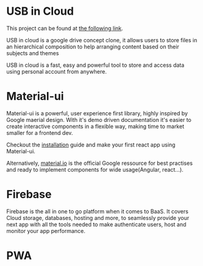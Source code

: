 # USB in Cloud

This project can be found at [the following link](https://usb-in-cloud.web.app/).

USB in cloud is a google drive concept clone, it allows users to store files in an hierarchical composition to help arranging content based on their subjects and themes

USB in cloud is a fast, easy and powerful tool to store and access data using personal account from anywhere.

# Material-ui

Material-ui is a powerful, user experience first library, highly inspired by Google maerial design. With it's demo driven documentation it's easier to create interactive components in a flexible way, making time to market smaller for a frontend dev.

Checkout the [installation](https://material-ui.com/getting-started/installation/) guide and make your first react app using Material-ui.

Alternatively, [material.io](https://material.io/collections/get-started) is the official Google ressource for best practises and ready to implement components for wide usage(Angular, react...).

# Firebase

Firebase is the all in one to go platform when it comes to BaaS. It covers Cloud storage, databases, hosting and more, to seamlessly provide your next app with all the tools needed to make authenticate users, host and monitor your app performance.

# PWA


